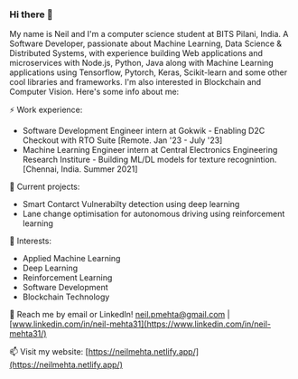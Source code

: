 ### Hi there 👋

My name is Neil and I'm a computer science student at BITS Pilani, India. 
A Software Developer, passionate about Machine Learning, Data Science & Distributed Systems, with experience building Web applications and microservices with Node.js, Python, Java along with Machine Learning applications using Tensorflow, Pytorch, Keras, Scikit-learn and some other cool libraries and frameworks. I'm also interested in Blockchain and Computer Vision.
Here's some info about me:


⚡ Work experience: <br>
- Software Development Engineer intern at Gokwik - Enabling D2C Checkout with RTO Suite [Remote. Jan '23 - July '23]
- Machine Learning Engineer intern at Central Electronics Engineering Research Institure - Building ML/DL models for texture recognintion. [Chennai, India. Summer 2021]

🔭 Current projects: 
- Smart Contarct Vulnerabilty detection using deep learning
- Lane change optimisation for autonomous driving using reinforcement learning

🌱 Interests:
<!-- - Web development. -->
- Applied Machine Learning
- Deep Learning
- Reinforcement Learning
- Software Development
- Blockchain Technology

💬 Reach me by email or LinkedIn! neil.pmehta@gmail.com | [www.linkedin.com/in/neil-mehta31](https://www.linkedin.com/in/neil-mehta31/)

📫 Visit my website: [https://neilmehta.netlify.app/](https://neilmehta.netlify.app/)

<!-- [![Top Langs](https://github-readme-stats.vercel.app/api/top-langs/?username=neilmehta31&layout=compact&hide=tex)](https://github.com/anuraghazra/github-readme-stats) -->

<!--
**neilmehta31/neilmehta31** is a ✨ _special_ ✨ repository because its `README.md` (this file) appears on your GitHub profile.

Here are some ideas to get you started:

- 🔭 I’m currently working on ...
- 🌱 I’m currently learning ...
- 👯 I’m looking to collaborate on ...
- 🤔 I’m looking for help with ...
- 💬 Ask me about ...
- 📫 How to reach me: ...
- 😄 Pronouns: ...
- ⚡ Fun fact: ...
-->
